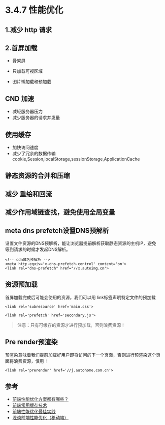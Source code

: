 # 3.4.7 性能优化

## 1.减少 http 请求



## 2.首屏加载
- 骨架屏

- 只加载可视区域

- 图片懒加载和预加载


## CND 加速
- 减轻服务器压力
- 减少服务器的请求并发量



## 使用缓存
- 加快访问速度
- 减少了冗余的数据传输  
cookie,Session,localStorage,sessionStorage,ApplicationCache


## 静态资源的合并和压缩



## 减少 重绘和回流


## 减少作用域链查找，避免使用全局变量


## meta dns prefetch设置DNS预解析
设置文件资源的DNS预解析，能让浏览器提前解析获取静态资源的主机IP，避免等到请求的时候才发起DNS解析。
```
<!-- cdn域名预解析 -->
<meta http-equiv='x-dns-prefetch-control' content='on'>
<link rel="dns-prefetch" href="//x.autoimg.cn">
```

## 资源预加载

首屏加载完成后可能会使用的资源，我们可以用 link标签声明特定文件的预加载

```
<link rel='subresource' href='main.css'>

<link rel='prefetch' href='secondary.js'>

```

>注意：只有可缓存的资源才进行预加载，否则浪费资源！

## Pre render预渲染

预渲染意味着我们提前加载好用户即将访问的下一个页面，否则进行预渲染这个页面将浪费资源，慎用！
```
<link rel='prerender' href='//j.autohome.com.cn'>
```



## 参考
- [前端性能优化方案都有哪些？](https://www.cnblogs.com/coober/p/8078847.html)
- [前端常用缓存技术](https://www.cnblogs.com/belove8013/p/8134067.html)
- [前端性能优化最佳实践](https://csspod.com/frontend-performance-best-practices/)
- [浅谈前端性能优化（移动端）](https://www.jianshu.com/p/091c6a9e09dd)
